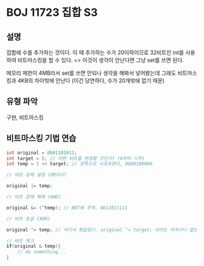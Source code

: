 # BOJ 11723 집합 S3

## 설명

집합에 수를 추가하는 것이다. 이 때 추가하는 수가 20이하이므로 32비트인 int를 사용하여 비트마스킹을 할 수 있다. => 이것이 생각이 안난다면 그냥 set를 쓰면 된다.

메모리 제한이 4MB라서 set를 쓰면 안되나 생각을 해봐서 넣어봤는데 그래도 비트마스킹과 4KB의 차이밖에 안난다 (이건 당연하다, 수가 20개밖에 없기 때문)

## 유형 파악

구현, 비트마스킹

## 비트마스킹 기법 연습

```cpp
int original = 0b01101011;
int target = 5; // 어떤 비트를 변경할 것인가? (0부터 시작)
int temp = 1 << target; // 왼쪽으로 시프트한다, 0b00100000

// 비트 강제 설정 (OR이다)

original |= temp;

// 비트 강제 해제 (AND)

original &= (^temp); // NOT에 주의. 0b11011111

// 비트 토글 (XOR)

original ^= temp; // 여기서 헷갈렸다. original ^= target; 이라는 어처구니 없는 실수

// 비트 체크
if(original & temp){
    // do something...
}
```